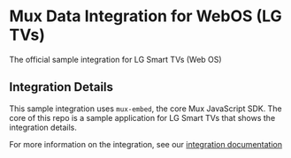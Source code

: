 # Mux Data Integration for WebOS (LG TVs)

The official sample integration for LG Smart TVs (Web OS)

## Integration Details

This sample integration uses `mux-embed`, the core Mux JavaScript SDK. The core of this repo is a sample application for LG Smart TVs that shows the integration details.

For more information on the integration, see our [integration documentation](https://docs.mux.com/docs/integration-guide-lg-smart-tvs)
